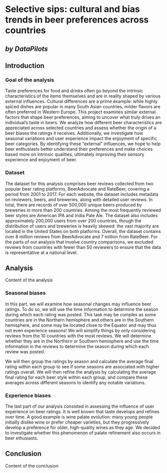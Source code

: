 # Selective sips: cultural and bias trends in beer preferences across countries
## _by DataPilots_

## <a id="introduction"></a> Introduction
### Goal of the analysis
Taste preferences for food and drinks often go beyond the intrinsic characteristics of the items themselves and are in reality shaped by various external influences. Cultural differences are a prime example: while highly spiced dishes are popular in many South Asian countries, milder flavors are often preferred in Western Europe. This project examines similar external factors that shape beer preferences, aiming to uncover what truly drives an individual’s taste in beers. We analyze how different beer characteristics are appreciated across selected countries and assess whether the origin of a beer biases the ratings it receives. Additionally, we investigate how seasonal variations and user experience impact the enjoyment of specific beer categories. By identifying these “external” influences, we hope to help beer enthusiasts better understand their preferences and make choices based more on intrinsic qualities, ultimately improving their sensory experience and enjoyment of beer.

### Dataset
The dataset for this analysis comprises beer reviews collected from two popular beer rating platforms, BeerAdvocate and RateBeer, covering a period from 2001 to 2017. For each website, the dataset includes metadata on reviewers, beers, and breweries, along with detailed user reviews. In total, there are records of over 500,000 unique beers produced by breweries in more than 200 countries. Among the most frequently reviewed beer styles are American IPA and India Pale Ale. The dataset also includes approximately 200,000 users from over 200 countries, though the distribution of users and breweries is heavily skewed: the vast majority are located in the United States on both platforms. Overall, the dataset contains over 8 million reviews from BeerAdvocate and 7 million from RateBeer. For the parts of our analysis that involve country comparisons, we excluded reviews from countries with fewer than 50 reviewers to ensure that the data is representative at a national level.

## <a id="analysis"></a> Analysis
Content of the analysis

### Seasonal biases
In this part, we will examine how seasonal changes may influence beer ratings. To do so, we will use the time information to determine the season during which each rating was posted. This task may be complex as some countries are in the Northern hemisphere and others are in the Southern hemisphere, and some may be located close to the Equator and may thus not even experience seasons! We will simplify things by only considering reviews from the 10 countries with the most reviews. We will determine whether they are in the Northern or Southern hemisphere and use the time information in the reviews to determine the season during which each review was posted.

We will then group the ratings by season and calculate the average final rating within each group to see if some seasons are associated with higher ratings overall. We will then refine the analysis by calculating the average final rating for each beer style within each group, and compare these averages across different seasons to identify any notable variations.


### Experience biases
The last part of our analysis consisted in assessing the influence of user experience on beer ratings. It is well known that taste develops and refines over time. A good example is wine palate evolution: many young people initially dislike wine or prefer cheaper varieties, but they progressively develop a preference for older, high-quality wines as they age. We decided to investigate whether this phenomenon of palate refinement also occurs in beer ethusiasts. 

## <a id="conclusion"></a> Conclusion
Content of the conclusion
